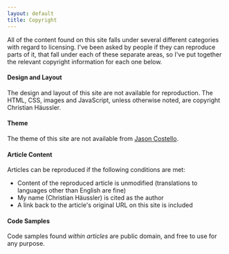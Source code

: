 ```yaml
---
layout: default
title: Copyright
---
```


All of the content found on this site falls under several different
categories with regard to licensing. I've been asked by people if they
can reproduce parts of it, that fall under each of these separate areas,
so I've put together the relevant copyright information for each one below.

#### Design and Layout

The design and layout of this site are not available for reproduction.
The HTML, CSS, images and JavaScript, unless otherwise noted, are
copyright Christian Häussler.

#### Theme

The theme of this site are not available from <a href="https://github.com/jasoncostello" target="_blank">Jason Costello</a>.

#### Article Content

Articles can be reproduced if the following conditions are met:

* Content of the reproduced article is unmodified
  (translations to languages other than English are fine)
* My name (Christian Häussler) is cited as the author
* A link back to the article's original URL on this site is included

#### Code Samples

Code samples found _within articles_ are public domain, and free to use for any
purpose.
